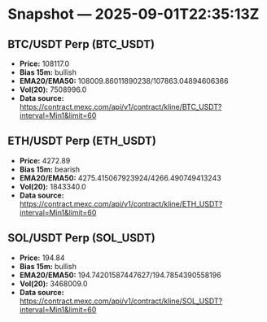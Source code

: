 # Snapshot — 2025-09-01T22:35:13Z

## BTC/USDT Perp (BTC_USDT)
- **Price:** 108117.0
- **Bias 15m:** bullish
- **EMA20/EMA50:** 108009.86011890238/107863.04894606366
- **Vol(20):** 7508996.0
- **Data source:** https://contract.mexc.com/api/v1/contract/kline/BTC_USDT?interval=Min1&limit=60

## ETH/USDT Perp (ETH_USDT)
- **Price:** 4272.89
- **Bias 15m:** bearish
- **EMA20/EMA50:** 4275.415067923924/4266.490749413243
- **Vol(20):** 1843340.0
- **Data source:** https://contract.mexc.com/api/v1/contract/kline/ETH_USDT?interval=Min1&limit=60

## SOL/USDT Perp (SOL_USDT)
- **Price:** 194.84
- **Bias 15m:** bullish
- **EMA20/EMA50:** 194.74201587447627/194.7854390558196
- **Vol(20):** 3468009.0
- **Data source:** https://contract.mexc.com/api/v1/contract/kline/SOL_USDT?interval=Min1&limit=60
